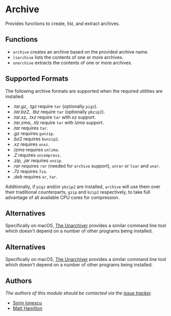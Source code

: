 Archive
=======

Provides functions to create, list, and extract archives.

Functions
---------

  - `archive` creates an archive based on the provided archive name.
  - `lsarchive` lists the contents of one or more archives.
  - `unarchive` extracts the contents of one or more archives.

Supported Formats
-----------------

The following archive formats are supported when the required utilities are
installed:

  - *.tar.gz*, *.tgz* require `tar` (optionally `pigz`).
  - *.tar.bz2*, *.tbz* require `tar` (optionally `pbzip2`).
  - *.tar.xz*, *.txz* require `tar` with *xz* support.
  - *.tar.zma*, *.tlz* require `tar` with *lzma* support.
  - *.tar* requires `tar`.
  - *.gz* requires `gunzip`.
  - *.bz2* requires `bunzip2`.
  - *.xz* requires `unxz`.
  - *.lzma* requires `unlzma`.
  - *.Z* requires `uncompress`.
  - *.zip*, *.jar* requires `unzip`.
  - *.rar* requires `rar` (needed for `archive` support), `unrar` or `lsar` and `unar`.
  - *.7z* requires `7za`.
  - *.deb* requires `ar`, `tar`.

Additionally, if `pigz` and/or `pbzip2` are installed, `archive` will use them
over their traditional counterparts, `gzip` and `bzip2` respectively, to take
full advantage of all available CPU cores for compression.

Alternatives
------------

Specifically on macOS, [The Unarchiver][1] provides a similar command line tool
which doesn't depend on a number of other programs being installed.

Alternatives
------------

Specifically on macOS, [The Unarchiver][1] provides a similar command line tool
which doesn't depend on a number of other programs being installed.

Authors
-------

*The authors of this module should be contacted via the [issue tracker][1].*

  - [Sorin Ionescu](https://github.com/sorin-ionescu)
  - [Matt Hamilton](https://github.com/Eriner)

[1]: https://theunarchiver.com/command-line
